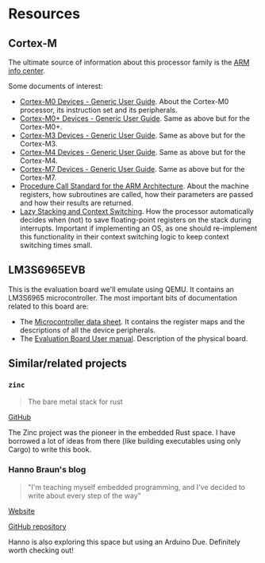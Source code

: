 # Resources

## Cortex-M

The ultimate source of information about this processor family is the [ARM info center][0].

[0]: http://infocenter.arm.com/help/index.jsp?topic=/com.arm.doc.set.cortexm/index.html

Some documents of interest:

- [Cortex-M0 Devices - Generic User Guide][0]. About the Cortex-M0 processor, its instruction set
  and its peripherals.
- [Cortex-M0+ Devices - Generic User Guide][1]. Same as above but for the Cortex-M0+.
- [Cortex-M3 Devices - Generic User Guide][2]. Same as above but for the Cortex-M3.
- [Cortex-M4 Devices - Generic User Guide][3]. Same as above but for the Cortex-M4.
- [Cortex-M7 Devices - Generic User Guide][4]. Same as above but for the Cortex-M7.
- [Procedure Call Standard for the ARM Architecture][5]. About the machine registers, how
  subroutines are called, how their parameters are passed and how their results are returned.
- [Lazy Stacking and Context Switching][6]. How the processor automatically decides when (not) to
  save floating-point registers on the stack during interrupts. Important if implementing an OS, as
  one should re-implement this functionality in their context switching logic to keep context
  switching times small.

[0]: http://infocenter.arm.com/help/topic/com.arm.doc.dui0497a/DUI0497A_cortex_m0_r0p0_generic_ug.pdf
[1]: http://infocenter.arm.com/help/topic/com.arm.doc.dui0662b/DUI0662B_cortex_m0p_r0p1_dgug.pdf
[2]: http://infocenter.arm.com/help/topic/com.arm.doc.dui0552a/DUI0552A_cortex_m3_dgug.pdf
[3]: http://infocenter.arm.com/help/topic/com.arm.doc.dui0553a/DUI0553A_cortex_m4_dgug.pdf
[4]: http://infocenter.arm.com/help/topic/com.arm.doc.dui0646a/DUI0646A_cortex_m7_dgug.pdf
[5]: http://infocenter.arm.com/help/topic/com.arm.doc.ihi0042f/IHI0042F_aapcs.pdf
[6]: http://infocenter.arm.com/help/topic/com.arm.doc.dai0298a/DAI0298A_cortex_m4f_lazy_stacking_and_context_switching.pdf

## LM3S6965EVB

This is the evaluation board we'll emulate using QEMU. It contains an LM3S6965 microcontroller. The
most important bits of documentation related to this board are:

- The [Microcontroller data sheet][6]. It contains the register maps and the descriptions of all the
  device peripherals.
- The [Evaluation Board User manual][7]. Description of the physical board.
  
[6]: http://www.ti.com/lit/ds/symlink/lm3s6965.pdf
[7]: http://www.ti.com/lit/ug/spmu029a/spmu029a.pdf

## Similar/related projects

### `zinc`

> The bare metal stack for rust

[GitHub](https://github.com/hackndev/zinc)

The Zinc project was the pioneer in the embedded Rust space. I have borrowed a lot of ideas from
there (like building executables using only Cargo) to write this book.

### Hanno Braun's blog

> "I'm teaching myself embedded programming, and I've decided to write about every step of the way"

[Website](http://embedded.hannobraun.de/)

[GitHub repository](https://github.com/hannobraun/embedded)

Hanno is also exploring this space but using an Arduino Due. Definitely worth checking out!
